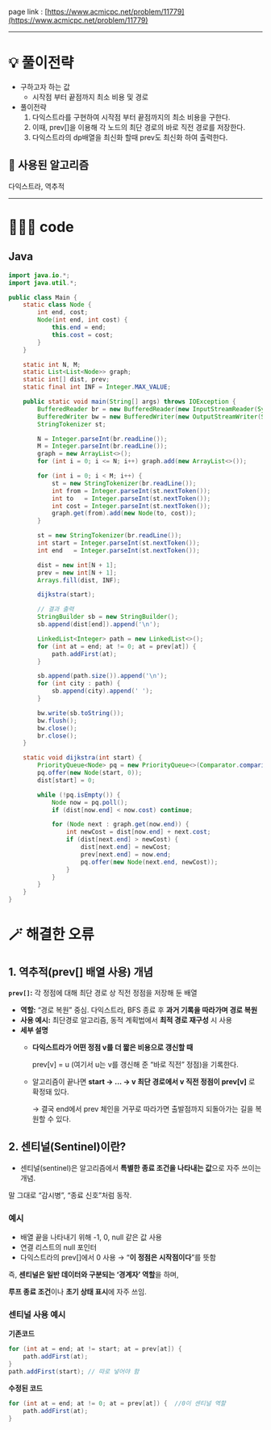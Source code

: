 page link : [https://www.acmicpc.net/problem/11779](https://www.acmicpc.net/problem/11779)

---

# 💡 풀이전략
- 구하고자 하는 값
    - 시작점 부터 끝점까지 최소 비용 및 경로
- 풀이전략
    1. 다익스트라를 구현하여 시작점 부터 끝점까지의 최소 비용을 구한다.
    2. 이때, prev[]을 이용해 각 노드의 최단 경로의 바로 직전 경로를 저장한다.
    3. 다익스트라의 dp배열을 최신화 할때 prev도 최신화 하여 출력한다.

## 🎨 사용된 알고리즘
다익스트라, 역추적

---

# 🧑🏻‍💻 code

## Java

```java
import java.io.*;
import java.util.*;

public class Main {
    static class Node {
        int end, cost;
        Node(int end, int cost) {
            this.end = end;
            this.cost = cost;
        }
    }

    static int N, M;
    static List<List<Node>> graph;
    static int[] dist, prev;
    static final int INF = Integer.MAX_VALUE;

    public static void main(String[] args) throws IOException {
        BufferedReader br = new BufferedReader(new InputStreamReader(System.in));
        BufferedWriter bw = new BufferedWriter(new OutputStreamWriter(System.out));
        StringTokenizer st;

        N = Integer.parseInt(br.readLine());
        M = Integer.parseInt(br.readLine());
        graph = new ArrayList<>();
        for (int i = 0; i <= N; i++) graph.add(new ArrayList<>());

        for (int i = 0; i < M; i++) {
            st = new StringTokenizer(br.readLine());
            int from = Integer.parseInt(st.nextToken());
            int to   = Integer.parseInt(st.nextToken());
            int cost = Integer.parseInt(st.nextToken());
            graph.get(from).add(new Node(to, cost));
        }

        st = new StringTokenizer(br.readLine());
        int start = Integer.parseInt(st.nextToken());
        int end   = Integer.parseInt(st.nextToken());

        dist = new int[N + 1];
        prev = new int[N + 1];
        Arrays.fill(dist, INF);

        dijkstra(start);

        // 결과 출력
        StringBuilder sb = new StringBuilder();
        sb.append(dist[end]).append('\n');

        LinkedList<Integer> path = new LinkedList<>();
        for (int at = end; at != 0; at = prev[at]) {
            path.addFirst(at);
        }

        sb.append(path.size()).append('\n');
        for (int city : path) {
            sb.append(city).append(' ');
        }

        bw.write(sb.toString());
        bw.flush();
        bw.close();
        br.close();
    }

    static void dijkstra(int start) {
        PriorityQueue<Node> pq = new PriorityQueue<>(Comparator.comparingInt(a -> a.cost));
        pq.offer(new Node(start, 0));
        dist[start] = 0;

        while (!pq.isEmpty()) {
            Node now = pq.poll();
            if (dist[now.end] < now.cost) continue;

            for (Node next : graph.get(now.end)) {
                int newCost = dist[now.end] + next.cost;
                if (dist[next.end] > newCost) {
                    dist[next.end] = newCost;
                    prev[next.end] = now.end;
                    pq.offer(new Node(next.end, newCost));
                }
            }
        }
    }
}
```

# 🪄 해결한 오류

## 1. 역추적(prev[] 배열 사용) 개념

**`prev[]`:** 각 정점에 대해 최단 경로 상 직전 정점을 저장해 둔 배열

- **역할:** “경로 복원” 중심. 다익스트라, BFS 종료 후 **과거 기록을 따라가며 경로 복원**
- **사용 예시:** 최단경로 알고리즘, 동적 계획법에서 **최적 경로 재구성** 시 사용
- **세부 설명**
    - **다익스트라가 어떤 정점 v를 더 짧은 비용으로 갱신할 때**
        
        prev[v] = u (여기서 u는 v를 갱신해 준 “바로 직전” 정점)을 기록한다.
        
    - 알고리즘이 끝나면 **start → … → v 최단 경로에서 v 직전 정점이 prev[v]** 로 확정돼 있다.
        
        → 결국 end에서 prev 체인을 거꾸로 따라가면 출발점까지 되돌아가는 길을 복원할 수 있다.
        

## 2. **센티널(Sentinel)이란?**

- 센티널(sentinel)은 알고리즘에서 **특별한 종료 조건을 나타내는 값**으로 자주 쓰이는 개념.

말 그대로 “감시병”, “종료 신호”처럼 동작.

### **예시**

- 배열 끝을 나타내기 위해 -1, 0, null 같은 값 사용
- 연결 리스트의 null 포인터
- 다익스트라의 prev[]에서 0 사용 → “**이 정점은 시작점이다**”를 뜻함

즉, **센티널은 일반 데이터와 구분되는 ‘경계자’ 역할**을 하며,

**루프 종료 조건**이나 **초기 상태 표시**에 자주 쓰임.

### 센티널 사용 예시

**기존코드**

```java
for (int at = end; at != start; at = prev[at]) {
    path.addFirst(at);
}
path.addFirst(start); // 따로 넣어야 함
```

**수정된 코드**

```java
for (int at = end; at != 0; at = prev[at]) {  //0이 센티널 역할
    path.addFirst(at);
}
```
